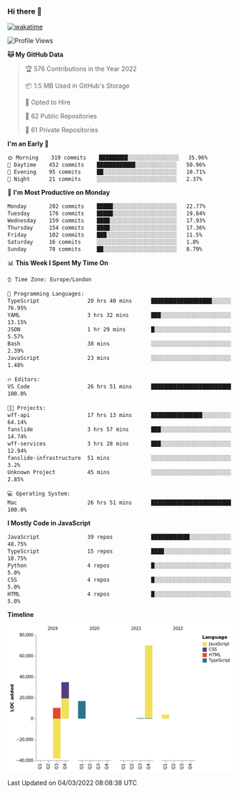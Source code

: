 ### Hi there 👋

[![wakatime](https://wakatime.com/badge/user/fbd6d84b-3d41-4f0d-b9de-9fbf06457c16.svg)](https://wakatime.com/@fbd6d84b-3d41-4f0d-b9de-9fbf06457c16)

<!--
**kkarimi/kkarimi** is a ✨ _special_ ✨ repository because its `README.md` (this file) appears on your GitHub profile.

Here are some ideas to get you started:

- 🔭 I’m currently working on ...
- 🌱 I’m currently learning ...
- 👯 I’m looking to collaborate on ...
- 🤔 I’m looking for help with ...
- 💬 Ask me about ...
- 📫 How to reach me: ...
- 😄 Pronouns: ...
- ⚡ Fun fact: ...
-->

<!--START_SECTION:waka-->
![Profile Views](http://img.shields.io/badge/Profile%20Views-8-blue)

**🐱 My GitHub Data** 

> 🏆 576 Contributions in the Year 2022
 > 
> 📦 1.5 MB Used in GitHub's Storage 
 > 
> 💼 Opted to Hire
 > 
> 📜 62 Public Repositories 
 > 
> 🔑 61 Private Repositories  
 > 
**I'm an Early 🐤** 

```text
🌞 Morning    319 commits    █████████░░░░░░░░░░░░░░░░   35.96% 
🌆 Daytime    452 commits    ████████████░░░░░░░░░░░░░   50.96% 
🌃 Evening    95 commits     ██░░░░░░░░░░░░░░░░░░░░░░░   10.71% 
🌙 Night      21 commits     ░░░░░░░░░░░░░░░░░░░░░░░░░   2.37%

```
📅 **I'm Most Productive on Monday** 

```text
Monday       202 commits    █████░░░░░░░░░░░░░░░░░░░░   22.77% 
Tuesday      176 commits    █████░░░░░░░░░░░░░░░░░░░░   19.84% 
Wednesday    159 commits    ████░░░░░░░░░░░░░░░░░░░░░   17.93% 
Thursday     154 commits    ████░░░░░░░░░░░░░░░░░░░░░   17.36% 
Friday       102 commits    ███░░░░░░░░░░░░░░░░░░░░░░   11.5% 
Saturday     16 commits     ░░░░░░░░░░░░░░░░░░░░░░░░░   1.8% 
Sunday       78 commits     ██░░░░░░░░░░░░░░░░░░░░░░░   8.79%

```


📊 **This Week I Spent My Time On** 

```text
⌚︎ Time Zone: Europe/London

💬 Programming Languages: 
TypeScript               20 hrs 40 mins      ███████████████████░░░░░░   76.95% 
YAML                     3 hrs 32 mins       ███░░░░░░░░░░░░░░░░░░░░░░   13.15% 
JSON                     1 hr 29 mins        █░░░░░░░░░░░░░░░░░░░░░░░░   5.57% 
Bash                     38 mins             ░░░░░░░░░░░░░░░░░░░░░░░░░   2.39% 
JavaScript               23 mins             ░░░░░░░░░░░░░░░░░░░░░░░░░   1.48%

🔥 Editors: 
VS Code                  26 hrs 51 mins      █████████████████████████   100.0%

🐱‍💻 Projects: 
wff-api                  17 hrs 13 mins      ████████████████░░░░░░░░░   64.14% 
fanslide                 3 hrs 57 mins       ███░░░░░░░░░░░░░░░░░░░░░░   14.74% 
wff-services             3 hrs 28 mins       ███░░░░░░░░░░░░░░░░░░░░░░   12.94% 
fanslide-infrastructure  51 mins             ░░░░░░░░░░░░░░░░░░░░░░░░░   3.2% 
Unknown Project          45 mins             ░░░░░░░░░░░░░░░░░░░░░░░░░   2.85%

💻 Operating System: 
Mac                      26 hrs 51 mins      █████████████████████████   100.0%

```

**I Mostly Code in JavaScript** 

```text
JavaScript               39 repos            ████████████░░░░░░░░░░░░░   48.75% 
TypeScript               15 repos            ████░░░░░░░░░░░░░░░░░░░░░   18.75% 
Python                   4 repos             █░░░░░░░░░░░░░░░░░░░░░░░░   5.0% 
CSS                      4 repos             █░░░░░░░░░░░░░░░░░░░░░░░░   5.0% 
HTML                     4 repos             █░░░░░░░░░░░░░░░░░░░░░░░░   5.0%

```


**Timeline**

![Chart not found](https://raw.githubusercontent.com/kkarimi/kkarimi/main/charts/bar_graph.png) 


 Last Updated on 04/03/2022 08:08:38 UTC
<!--END_SECTION:waka-->
